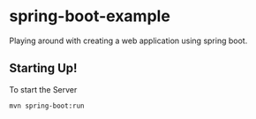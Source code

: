 # spring-boot-example
Playing around with creating a web application using spring boot. 

## Starting Up! 
To start the Server 

`mvn spring-boot:run`

